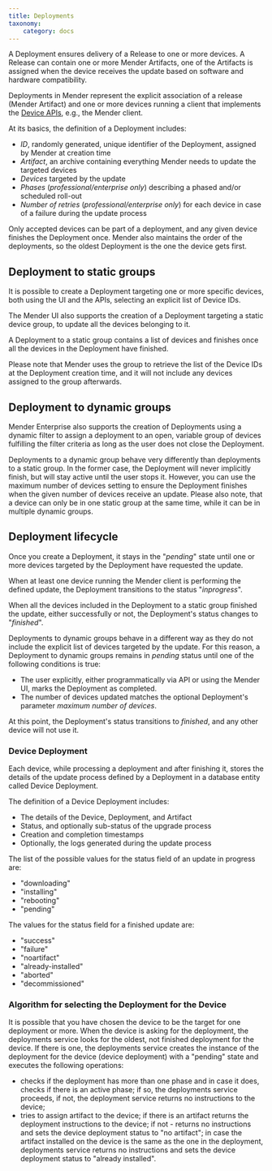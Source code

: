 ```yaml
---
title: Deployments
taxonomy:
    category: docs
---
```


A Deployment ensures delivery of a Release to one or more devices. A Release can contain one or more Mender Artifacts, one of the Artifacts is assigned when the device receives the update based on software and hardware compatibility.

Deployments in Mender represent the explicit association of a release (Mender Artifact) and one or more devices running a client that implements the [Device APIs](../../200.APIs/01.Open-source/01.Device-APIs/01.Device-authentication/docs.md), e.g., the Mender client.

At its basics, the definition of a Deployment includes:

* *ID*, randomly generated, unique identifier of the Deployment, assigned by Mender at creation time
* *Artifact*, an archive containing everything Mender needs to update the targeted devices
* *Devices* targeted by the update
* *Phases* (_professional/enterprise only_) describing a phased and/or scheduled roll-out
* *Number of retries* (_professional/enterprise only_) for each device in case of a failure during the update process

Only accepted devices can be part of a deployment, and any given device finishes the Deployment once.
Mender also maintains the order of the deployments, so the oldest Deployment is the one the device gets first.

## Deployment to static groups

It is possible to create a Deployment targeting one or more specific devices, both using the UI and the APIs, selecting an explicit list of Device IDs.

The Mender UI also supports the creation of a Deployment targeting a static device group, to update all the devices belonging to it.

A Deployment to a static group contains a list of devices and finishes once all the devices in the Deployment have finished.

Please note that Mender uses the group to retrieve the list of the Device IDs at
the Deployment creation time, and it will not include any devices assigned to the group afterwards.

## Deployment to dynamic groups

Mender Enterprise also supports the creation of Deployments using a dynamic filter to assign a deployment to an open, variable group of devices fulfilling the filter criteria as long as the user does not close the Deployment.

Deployments to a dynamic group behave very differently than deployments to a static
group. In the former case, the Deployment will never implicitly finish, but will stay
active until the user stops it. However, you can use the maximum number
of devices setting to ensure the Deployment finishes when the given number of devices
receive an update. Please also note, that a device can only be in one static
group at the same time, while it can be in multiple dynamic groups.

## Deployment lifecycle

Once you create a Deployment, it stays in the "*pending*" state until one or more
devices targeted by the Deployment have requested the update.

When at least one device running the Mender client is performing the defined update, the Deployment transitions to the status "*inprogress*".

When all the devices included in the Deployment to a static group finished the update, either successfully or not, the Deployment's status changes to "*finished*".

Deployments to dynamic groups behave in a different way as they do not include the explicit list of devices targeted by the update. For this reason, a Deployment to dynamic groups remains in *pending* status until one of the following conditions is true:

* The user explicitly, either programmatically via API or using the Mender UI, marks the Deployment as completed.
* The number of devices updated matches the optional Deployment's parameter *maximum number of devices*.

At this point, the Deployment's status transitions to *finished*, and any other device will not use it.

### Device Deployment

Each device, while processing a deployment and after finishing it, stores the details of the update process defined by a Deployment in a database entity called Device Deployment.

The definition of a Device Deployment includes:

* The details of the Device, Deployment, and Artifact
* Status, and optionally sub-status of the upgrade process
* Creation and completion timestamps
* Optionally, the logs generated during the update process

The list of the possible values for the status field of an update in progress are:

* "downloading"
* "installing"
* "rebooting"
* "pending"

The values for the status field for a finished update are:

* "success"
* "failure"
* "noartifact"
* "already-installed"
* "aborted"
* "decommissioned"

### Algorithm for selecting the Deployment for the Device

It is possible that you have chosen the device to be the target for one deployment or more.
When the device is asking for the deployment, the deployments service looks for
the oldest, not finished deployment for the device.
If there is one, the deployments service creates the instance of the deployment for the device (device deployment) with a "pending" state and executes the following operations:
* checks if the deployment has more than one phase and in case it does, checks if there is an active phase; if so, the deployments service proceeds, if not, the deployment service returns no instructions to the device;
* tries to assign artifact to the device; if there is an artifact returns the deployment instructions to the device; if not - returns no instructions and sets the device deployment status to "no artifact"; in case the artifact installed on the device is the same as the one in the deployment, deployments service returns no instructions and sets the device deployment status to "already installed".
